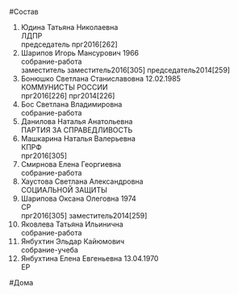 #Состав  
1. Юдина Татьяна Николаевна  
    ЛДПР  
    председатель прг2016[262]  
2. Шарипов Игорь Мансурович 1966  
    собрание-работа  
    заместитель заместитель2016[305] председатель2014[259]  
3. Бонюшко Светлана Станиславовна 12.02.1985  
    КОММУНИСТЫ РОССИИ  
    прг2016[226] прг2014[226]  
4. Бос Светлана Владимировна  
    собрание-работа  
5. Данилова Наталья Анатольевна  
    ПАРТИЯ ЗА СПРАВЕДЛИВОСТЬ  
6. Машкарина Наталья Валерьевна  
    КПРФ  
    прг2016[305]  
7. Смирнова Елена Георгиевна  
    собрание-работа  
8. Хаустова Светлана Александровна  
    СОЦИАЛЬНОЙ ЗАЩИТЫ  
9. Шарипова Оксана Олеговна 1974  
    СР  
    прг2016[305] заместитель2014[259]  
10. Яковлева Татьяна Ильинична  
    собрание-работа  
11. Янбухтин Эльдар Кайюмович  
    собрание-учеба  
12. Янбухтина Елена Евгеньевна 13.04.1970  
    ЕР  
  
#Дома  
